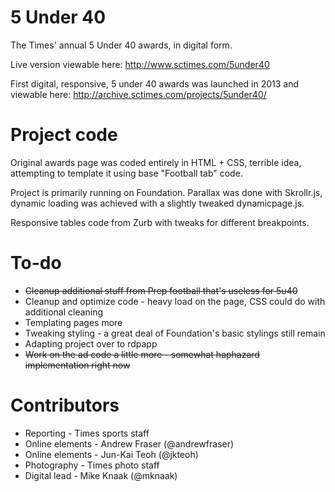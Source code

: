 5 Under 40
==============

The Times' annual 5 Under 40 awards, in digital form. 

Live version viewable here: http://www.sctimes.com/5under40

First digital, responsive, 5 under 40 awards was launched in 2013 and viewable here: http://archive.sctimes.com/projects/5under40/

Project code
==============

Original awards page was coded entirely in HTML + CSS, terrible idea, attempting to template it using base "Football tab" code. 

Project is primarily running on Foundation. Parallax was done with Skrollr.js, dynamic loading was achieved with a slightly tweaked dynamicpage.js.

Responsive tables code from Zurb with tweaks for different breakpoints.

To-do
==============

* ~~Cleanup additional stuff from Prep football that's useless for 5u40~~
* Cleanup and optimize code - heavy load on the page, CSS could do with additional cleaning
* Templating pages more
* Tweaking styling - a great deal of Foundation's basic stylings still remain
* Adapting project over to rdpapp
* ~~Work on the ad code a little more - somewhat haphazard implementation right now~~

Contributors
==============

* Reporting - Times sports staff
* Online elements - Andrew Fraser (@andrewfraser)
* Online elements - Jun-Kai Teoh (@jkteoh)
* Photography - Times photo staff
* Digital lead - Mike Knaak (@mknaak)
